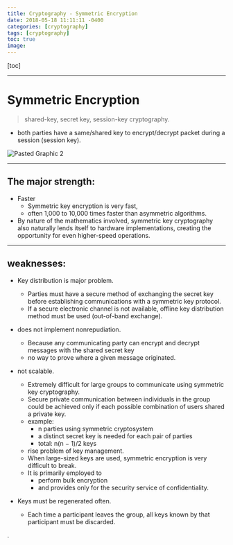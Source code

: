 ```yaml
---
title: Cryptography - Symmetric Encryption
date: 2018-05-18 11:11:11 -0400
categories: [cryptography]
tags: [cryptography]
toc: true
image:
---
```


[toc]

--- 
 

# Symmetric Encryption

> shared-key, secret key, session-key cryptography.

- both parties have a same/shared key to encrypt/decrypt packet during a session (session key).

![Pasted Graphic 2](https://i.imgur.com/kMj7s4U.png)


---


## The major strength:
- Faster
  - Symmetric key encryption is very fast,
  - often 1,000 to 10,000 times faster than asymmetric algorithms.
- By nature of the mathematics involved, symmetric key cryptography also naturally lends itself to hardware implementations, creating the opportunity for even higher-speed operations.


---


## weaknesses:
- Key distribution is major problem.
  - Parties must have a secure method of exchanging the secret key before establishing communications with a symmetric key protocol.
  - If a secure electronic channel is not available, offline key distribution method must be used (out-of-band exchange).

- does not implement nonrepudiation.
  - Because any communicating party can encrypt and decrypt messages with the shared secret key
  - no way to prove where a given message originated.

- not scalable.
  - Extremely difficult for large groups to communicate using symmetric key cryptography.
  - Secure private communication between individuals in the group could be achieved only if each possible combination of users shared a private key.
  - example:
    - n parties using symmetric cryptosystem
    - a distinct secret key is needed for each pair of parties
    - total: n(n − 1)/2 keys
  - rise problem of key management.
  - When large-sized keys are used, symmetric encryption is very difficult to break.
  - It is primarily employed to
    - perform bulk encryption
    - and provides only for the security service of confidentiality.



- Keys must be regenerated often.
  - Each time a participant leaves the group, all keys known by that participant must be discarded.

















.
